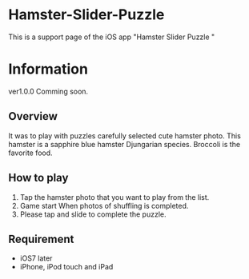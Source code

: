 # Hamster-Slider-Puzzle
This is a support page of the iOS app "Hamster Slider Puzzle "

# Information
ver1.0.0 Comming soon.

## Overview

It was to play with puzzles carefully selected cute hamster photo.
This hamster is a sapphire blue hamster Djungarian species.
Broccoli is the favorite food.

## How to play
1. Tap the hamster photo that you want to play from the list.
2. Game start When photos of shuffling is completed.
3. Please tap and slide to complete the puzzle.

## Requirement
- iOS7 later
- iPhone, iPod touch and iPad
